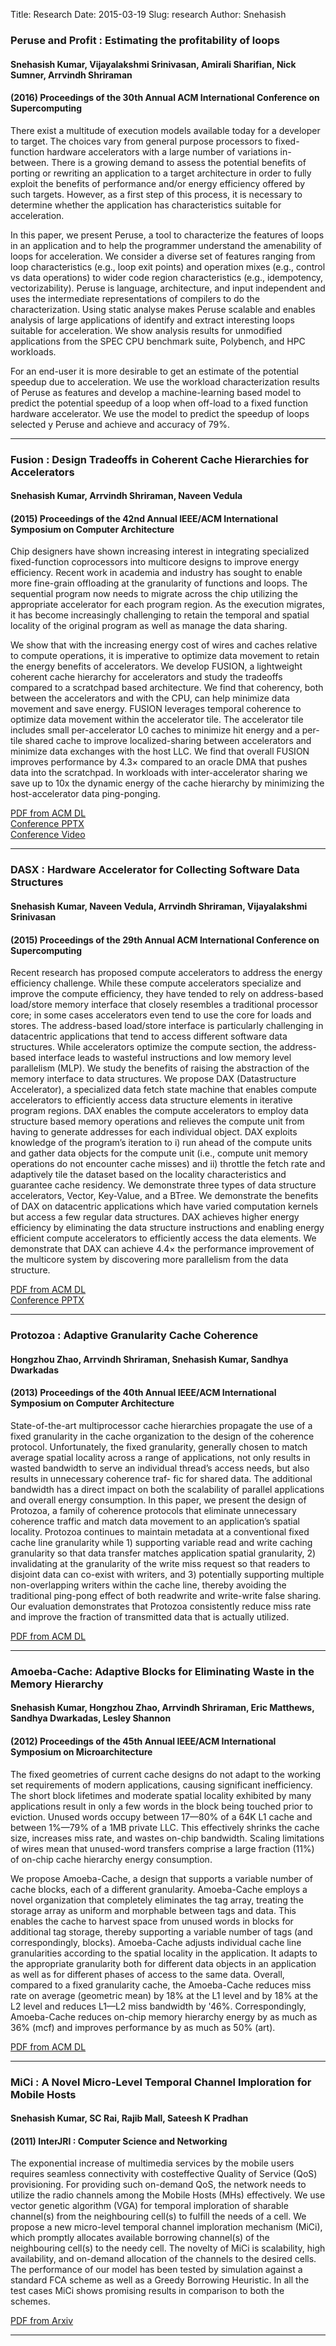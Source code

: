 Title: Research 
Date: 2015-03-19
Slug: research 
Author: Snehasish


### Peruse and Profit : Estimating the profitability of loops 
#### Snehasish Kumar, Vijayalakshmi Srinivasan, Amirali Sharifian, Nick Sumner, Arrvindh Shriraman
#### (2016) Proceedings of the 30th Annual ACM International Conference on Supercomputing  

There exist a multitude of execution models available today for a developer to target. The choices vary from general purpose processors to fixed-function hardware accelerators with a large number of variations in-between. There is a growing demand to assess the potential benefits of porting or rewriting an application to a target architecture in order to  fully exploit the benefits of performance and/or energy efficiency offered by such targets. However, as a first step of this process, it is necessary to determine whether the application has characteristics suitable for acceleration.

In this paper, we present Peruse, a tool to characterize the features of loops in an application and to help the programmer understand the amenability of loops for acceleration. We consider a diverse set of features ranging from loop characteristics (e.g., loop exit points) and operation mixes (e.g., control vs data operations) to wider code region characteristics (e.g., idempotency, vectorizability). Peruse is language, architecture, and input independent and uses the intermediate representations of compilers to do the characterization. Using static analyse makes Peruse scalable and enables analysis of large applications of identify and extract interesting loops suitable for acceleration. We show analysis results for unmodified applications from the SPEC CPU benchmark suite, Polybench, and HPC workloads.

For an end-user it is more desirable to get an estimate of the potential speedup due to acceleration. We use the workload characterization results of Peruse as features and develop a machine-learning based model to predict the potential speedup of a loop when off-load to a fixed function hardware accelerator. We use the model to predict the speedup of loops selected y Peruse and achieve and accuracy of 79%.

---

### Fusion : Design Tradeoffs in Coherent Cache Hierarchies for Accelerators 
#### Snehasish Kumar, Arrvindh Shriraman, Naveen Vedula
#### (2015) Proceedings of the 42nd Annual IEEE/ACM International Symposium on Computer Architecture 

Chip designers have shown increasing interest in integrating specialized fixed-function coprocessors into multicore designs to improve energy efficiency. Recent work in academia and industry has sought to enable more fine-grain offloading at the granularity of functions and loops. The sequential program now needs to migrate across the chip utilizing the appropriate accelerator for each program region. As the execution migrates, it has become increasingly challenging to retain the temporal and spatial locality of the original program as well as manage the data sharing.

We show that with the increasing energy cost of wires and caches relative to compute operations, it is imperative to optimize data movement to retain the energy benefits of accelerators. We develop FUSION, a lightweight coherent cache hierarchy for accelerators and study the tradeoffs compared to a scratchpad based architecture. We find that coherency, both between the accelerators and with the CPU, can help minimize data movement and save energy. FUSION leverages temporal coherence to optimize data movement within the accelerator tile. The accelerator tile includes small per-accelerator L0 caches to minimize hit energy and a per-tile shared cache to improve localized-sharing between accelerators and minimize data exchanges with the host LLC. We find that overall FUSION improves performance by 4.3× compared to an oracle DMA that pushes data into the scratchpad. In workloads with inter-accelerator sharing we save up to 10x the dynamic energy of the cache hierarchy by minimizing the host-accelerator data ping-ponging.

[PDF from ACM DL](http://dl.acm.org/citation.cfm?id=2750421)  
[Conference PPTX]({filename}/docs/ISCA15_Kumar_Fusion.pptx)  
[Conference Video](https://youtu.be/TIUQ2FlDVPQ)  

---

### DASX : Hardware Accelerator for Collecting Software Data Structures 
#### Snehasish Kumar, Naveen Vedula, Arrvindh Shriraman, Vijayalakshmi Srinivasan
#### (2015) Proceedings of the 29th Annual ACM International Conference on Supercomputing

Recent research has proposed compute accelerators to
address the energy efficiency challenge. While these compute accelerators
specialize and improve the compute efficiency, they have
tended to rely on address-based load/store memory interface that closely
resembles a traditional processor core; in some cases accelerators
even tend to use the core for loads and stores. The address-based
load/store interface is particularly challenging in datacentric applications
that tend to access different software data structures. While
accelerators optimize the compute section, the address-based interface
leads to wasteful instructions and low memory level parallelism
(MLP). We study the benefits of raising the abstraction of the memory
interface to data structures.
We propose DAX (Datastructure Accelerator), a specialized data
fetch state machine that enables compute accelerators to efficiently
access data structure elements in iterative program regions. DAX enables
the compute accelerators to employ data structure based memory
operations and relieves the compute unit from having to generate
addresses for each individual object. DAX exploits knowledge of the
program’s iteration to i) run ahead of the compute units and gather
data objects for the compute unit (i.e., compute unit memory operations
do not encounter cache misses) and ii) throttle the fetch rate
and adaptively tile the dataset based on the locality characteristics
and guarantee cache residency. We demonstrate three types of data
structure accelerators, Vector, Key-Value, and a BTree. We demonstrate
the benefits of DAX on datacentric applications which have
varied computation kernels but access a few regular data structures.
DAX achieves higher energy efficiency by eliminating the data structure
instructions and enabling energy efficient compute accelerators
to efficiently access the data elements. We demonstrate that DAX can
achieve 4.4× the performance improvement of the multicore system
by discovering more parallelism from the data structure.

[PDF from ACM DL](http://dl.acm.org/citation.cfm?id=2751231)  
[Conference PPTX]({filename}/docs/ICS15_Kumar_DASX.pptx)  

---

### Protozoa : Adaptive Granularity Cache Coherence 
#### Hongzhou Zhao, Arrvindh Shriraman, Snehasish Kumar, Sandhya Dwarkadas
#### (2013) Proceedings of the 40th Annual IEEE/ACM International Symposium on Computer Architecture 

State-of-the-art multiprocessor cache hierarchies propagate the use
of a fixed granularity in the cache organization to the design of the
coherence protocol. Unfortunately, the fixed granularity, generally
chosen to match average spatial locality across a range of applications,
not only results in wasted bandwidth to serve an individual
thread’s access needs, but also results in unnecessary coherence traf-
fic for shared data. The additional bandwidth has a direct impact on
both the scalability of parallel applications and overall energy consumption.
In this paper, we present the design of Protozoa, a family of coherence
protocols that eliminate unnecessary coherence traffic and
match data movement to an application’s spatial locality. Protozoa
continues to maintain metadata at a conventional fixed cache
line granularity while 1) supporting variable read and write caching
granularity so that data transfer matches application spatial granularity,
2) invalidating at the granularity of the write miss request so
that readers to disjoint data can co-exist with writers, and 3) potentially
supporting multiple non-overlapping writers within the cache
line, thereby avoiding the traditional ping-pong effect of both readwrite
and write-write false sharing. Our evaluation demonstrates that
Protozoa consistently reduce miss rate and improve the fraction of
transmitted data that is actually utilized.

[PDF from ACM DL](http://dl.acm.org/citation.cfm?id=2485969)  

---

### Amoeba-Cache: Adaptive Blocks for Eliminating Waste in the Memory Hierarchy
#### Snehasish Kumar, Hongzhou Zhao, Arrvindh Shriraman, Eric Matthews, Sandhya Dwarkadas, Lesley Shannon
#### (2012) Proceedings of the 45th Annual IEEE/ACM International Symposium on Microarchitecture 

The fixed geometries of current cache designs do not adapt to the
working set requirements of modern applications, causing significant
inefficiency. The short block lifetimes and moderate spatial locality
exhibited by many applications result in only a few words in the
block being touched prior to eviction. Unused words occupy between
17—80% of a 64K L1 cache and between 1%—79% of a 1MB private
LLC. This effectively shrinks the cache size, increases miss rate, and
wastes on-chip bandwidth. Scaling limitations of wires mean that
unused-word transfers comprise a large fraction (11%) of on-chip
cache hierarchy energy consumption.

We propose Amoeba-Cache, a design that supports a variable number
of cache blocks, each of a different granularity. Amoeba-Cache
employs a novel organization that completely eliminates the tag array,
treating the storage array as uniform and morphable between tags
and data. This enables the cache to harvest space from unused words
in blocks for additional tag storage, thereby supporting a variable
number of tags (and correspondingly, blocks). Amoeba-Cache adjusts
individual cache line granularities according to the spatial locality
in the application. It adapts to the appropriate granularity both for
different data objects in an application as well as for different phases
of access to the same data. Overall, compared to a fixed granularity
cache, the Amoeba-Cache reduces miss rate on average (geometric
mean) by 18% at the L1 level and by 18% at the L2 level and reduces
L1—L2 miss bandwidth by '46%. Correspondingly, Amoeba-Cache
reduces on-chip memory hierarchy energy by as much as 36% (mcf)
and improves performance by as much as 50% (art).

[PDF from ACM DL](http://dl.acm.org/citation.cfm?id=2457513)  

---

### MiCi : A Novel Micro-Level Temporal Channel Imploration for Mobile Hosts 
#### Snehasish Kumar, SC Rai, Rajib Mall, Sateesh K Pradhan 
#### (2011) InterJRI : Computer Science and Networking

The exponential increase of multimedia services by the mobile users requires seamless connectivity with costeffective
Quality of Service (QoS) provisioning. For providing such on-demand QoS, the network needs to utilize the radio
channels among the Mobile Hosts (MHs) effectively. We use vector genetic algorithm (VGA) for temporal imploration of
sharable channel(s) from the neighbouring cell(s) to fulfill the needs of a cell. We propose a new micro-level temporal
channel imploration mechanism (MiCi), which promptly allocates available borrowing channel(s) of the neighbouring cell(s)
to the needy cell. The novelty of MiCi is scalability, high availability, and on-demand allocation of the channels to the
desired cells. The performance of our model has been tested by simulation against a standard FCA scheme as well as a
Greedy Borrowing Heuristic. In all the test cases MiCi shows promising results in comparison to both the schemes.

[PDF from Arxiv](http://arxiv.org/ftp/arxiv/papers/1104/1104.4204.pdf)  

---
